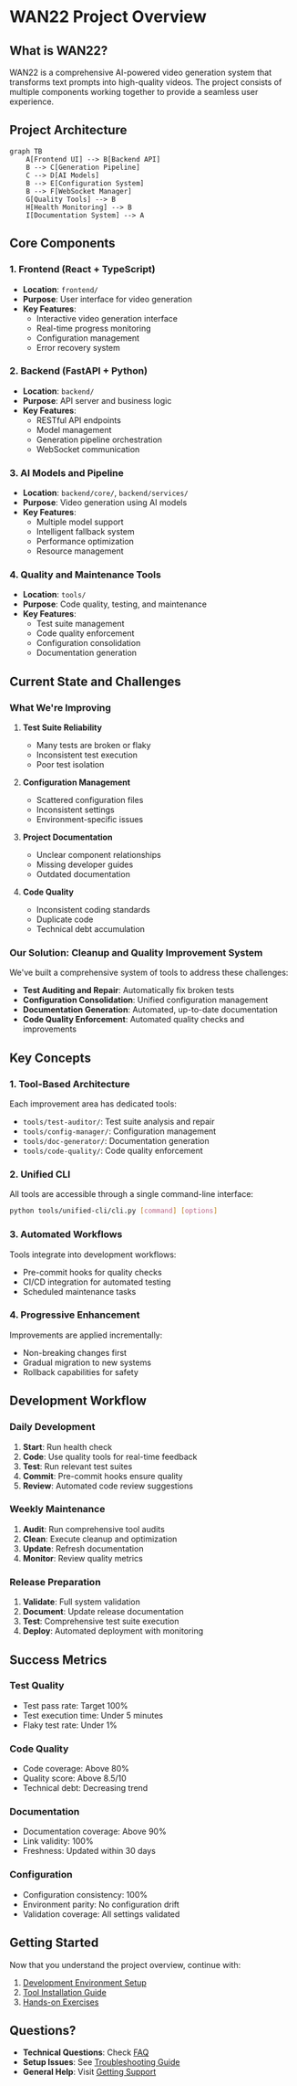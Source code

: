 # WAN22 Project Overview

## What is WAN22?

WAN22 is a comprehensive AI-powered video generation system that transforms text prompts into high-quality videos. The project consists of multiple components working together to provide a seamless user experience.

## Project Architecture

```mermaid
graph TB
    A[Frontend UI] --> B[Backend API]
    B --> C[Generation Pipeline]
    C --> D[AI Models]
    B --> E[Configuration System]
    B --> F[WebSocket Manager]
    G[Quality Tools] --> B
    H[Health Monitoring] --> B
    I[Documentation System] --> A
```

## Core Components

### 1. Frontend (React + TypeScript)

- **Location**: `frontend/`
- **Purpose**: User interface for video generation
- **Key Features**:
  - Interactive video generation interface
  - Real-time progress monitoring
  - Configuration management
  - Error recovery system

### 2. Backend (FastAPI + Python)

- **Location**: `backend/`
- **Purpose**: API server and business logic
- **Key Features**:
  - RESTful API endpoints
  - Model management
  - Generation pipeline orchestration
  - WebSocket communication

### 3. AI Models and Pipeline

- **Location**: `backend/core/`, `backend/services/`
- **Purpose**: Video generation using AI models
- **Key Features**:
  - Multiple model support
  - Intelligent fallback system
  - Performance optimization
  - Resource management

### 4. Quality and Maintenance Tools

- **Location**: `tools/`
- **Purpose**: Code quality, testing, and maintenance
- **Key Features**:
  - Test suite management
  - Code quality enforcement
  - Configuration consolidation
  - Documentation generation

## Current State and Challenges

### What We're Improving

1. **Test Suite Reliability**

   - Many tests are broken or flaky
   - Inconsistent test execution
   - Poor test isolation

2. **Configuration Management**

   - Scattered configuration files
   - Inconsistent settings
   - Environment-specific issues

3. **Project Documentation**

   - Unclear component relationships
   - Missing developer guides
   - Outdated documentation

4. **Code Quality**
   - Inconsistent coding standards
   - Duplicate code
   - Technical debt accumulation

### Our Solution: Cleanup and Quality Improvement System

We've built a comprehensive system of tools to address these challenges:

- **Test Auditing and Repair**: Automatically fix broken tests
- **Configuration Consolidation**: Unified configuration management
- **Documentation Generation**: Automated, up-to-date documentation
- **Code Quality Enforcement**: Automated quality checks and improvements

## Key Concepts

### 1. Tool-Based Architecture

Each improvement area has dedicated tools:

- `tools/test-auditor/`: Test suite analysis and repair
- `tools/config-manager/`: Configuration management
- `tools/doc-generator/`: Documentation generation
- `tools/code-quality/`: Code quality enforcement

### 2. Unified CLI

All tools are accessible through a single command-line interface:

```bash
python tools/unified-cli/cli.py [command] [options]
```

### 3. Automated Workflows

Tools integrate into development workflows:

- Pre-commit hooks for quality checks
- CI/CD integration for automated testing
- Scheduled maintenance tasks

### 4. Progressive Enhancement

Improvements are applied incrementally:

- Non-breaking changes first
- Gradual migration to new systems
- Rollback capabilities for safety

## Development Workflow

### Daily Development

1. **Start**: Run health check
2. **Code**: Use quality tools for real-time feedback
3. **Test**: Run relevant test suites
4. **Commit**: Pre-commit hooks ensure quality
5. **Review**: Automated code review suggestions

### Weekly Maintenance

1. **Audit**: Run comprehensive tool audits
2. **Clean**: Execute cleanup and optimization
3. **Update**: Refresh documentation
4. **Monitor**: Review quality metrics

### Release Preparation

1. **Validate**: Full system validation
2. **Document**: Update release documentation
3. **Test**: Comprehensive test suite execution
4. **Deploy**: Automated deployment with monitoring

## Success Metrics

### Test Quality

- Test pass rate: Target 100%
- Test execution time: Under 5 minutes
- Flaky test rate: Under 1%

### Code Quality

- Code coverage: Above 80%
- Quality score: Above 8.5/10
- Technical debt: Decreasing trend

### Documentation

- Documentation coverage: Above 90%
- Link validity: 100%
- Freshness: Updated within 30 days

### Configuration

- Configuration consistency: 100%
- Environment parity: No configuration drift
- Validation coverage: All settings validated

## Getting Started

Now that you understand the project overview, continue with:

1. [Development Environment Setup](development-setup.md)
2. [Tool Installation Guide](tool-installation.md)
3. [Hands-on Exercises](hands-on-exercises.md)

## Questions?

- **Technical Questions**: Check [FAQ](../troubleshooting/faq.md)
- **Setup Issues**: See [Troubleshooting Guide](../troubleshooting/common-issues.md)
- **General Help**: Visit [Getting Support](../troubleshooting/getting-support.md)
